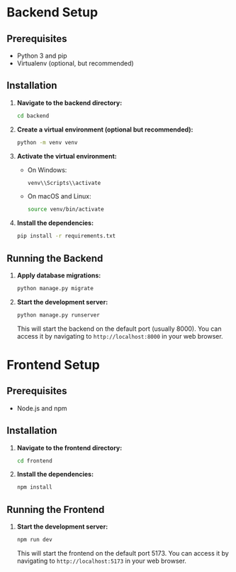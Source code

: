 # Backend Setup

## Prerequisites

- Python 3 and pip
- Virtualenv (optional, but recommended)

## Installation

1. **Navigate to the backend directory:**

   ```bash
   cd backend
   ```

2. **Create a virtual environment (optional but recommended):**

   ```bash
   python -m venv venv
   ```

3. **Activate the virtual environment:**

   - On Windows:

     ```bash
     venv\\Scripts\\activate
     ```

   - On macOS and Linux:

     ```bash
     source venv/bin/activate
     ```

4. **Install the dependencies:**

   ```bash
   pip install -r requirements.txt
   ```

## Running the Backend

1. **Apply database migrations:**

   ```bash
   python manage.py migrate
   ```

2. **Start the development server:**

   ```bash
   python manage.py runserver
   ```

   This will start the backend on the default port (usually 8000). You can access it by navigating to `http://localhost:8000` in your web browser.

# Frontend Setup

## Prerequisites

- Node.js and npm

## Installation

1. **Navigate to the frontend directory:**

   ```bash
   cd frontend
   ```

2. **Install the dependencies:**

   ```bash
   npm install
   ```

## Running the Frontend

1. **Start the development server:**

   ```bash
   npm run dev
   ```

   This will start the frontend on the default port 5173. You can access it by navigating to `http://localhost:5173` in your web browser.
